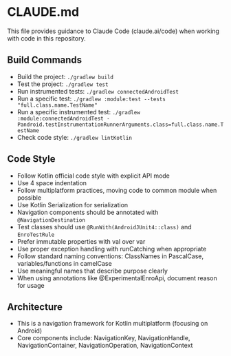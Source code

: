 # CLAUDE.md

This file provides guidance to Claude Code (claude.ai/code) when working with code in this repository.

## Build Commands
- Build the project: `./gradlew build`
- Test the project: `./gradlew test`
- Run instrumented tests: `./gradlew connectedAndroidTest` 
- Run a specific test: `./gradlew :module:test --tests "full.class.name.TestName"`
- Run a specific instrumented test: `./gradlew :module:connectedAndroidTest -Pandroid.testInstrumentationRunnerArguments.class=full.class.name.TestName`
- Check code style: `./gradlew lintKotlin`

## Code Style
- Follow Kotlin official code style with explicit API mode
- Use 4 space indentation
- Follow multiplatform practices, moving code to common module when possible
- Use Kotlin Serialization for serialization
- Navigation components should be annotated with `@NavigationDestination`
- Test classes should use `@RunWith(AndroidJUnit4::class)` and `EnroTestRule`
- Prefer immutable properties with val over var
- Use proper exception handling with runCatching when appropriate
- Follow standard naming conventions: ClassNames in PascalCase, variables/functions in camelCase
- Use meaningful names that describe purpose clearly
- When using annotations like @ExperimentalEnroApi, document reason for usage

## Architecture
- This is a navigation framework for Kotlin multiplatform (focusing on Android)
- Core components include: NavigationKey, NavigationHandle, NavigationContainer, NavigationOperation, NavigationContext